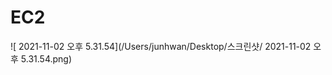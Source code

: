 # EC2

![ 2021-11-02 오후 5.31.54](/Users/junhwan/Desktop/스크린샷/ 2021-11-02 오후 5.31.54.png)

